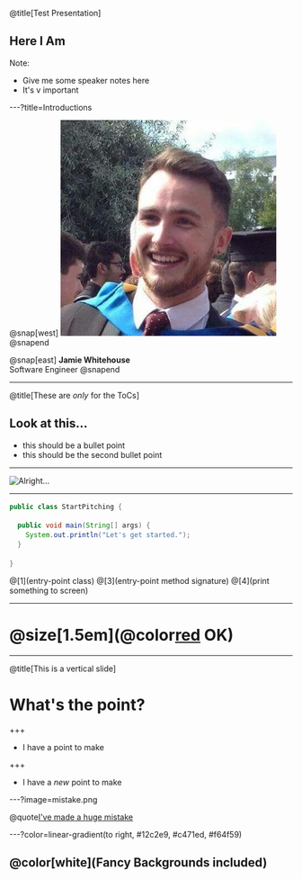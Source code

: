 @title[Test Presentation]

## Here I Am

Note:

- Give me some speaker notes here
- It's v important

---?title=Introductions

@snap[west]
![Me](profiler.jpg)
@snapend

@snap[east]
<b>Jamie Whitehouse</b>
<br>
Software Engineer
@snapend

--- 

@title[These are _only_ for the ToCs]
## Look at this...

- this should be a bullet point
- this should be the second bullet point

--- 

![Alright...](https://support.mycva.org/hc/user_images/V5mGE3E-nhYaa_vQOH_uXA.jpeg)

---

```java
public class StartPitching {
  
  public void main(String[] args) {
    System.out.println("Let's get started.");
  }

}
```
@[1](entry-point class)
@[3](entry-point method signature)
@[4](print something to screen)

---

# @size[1.5em](@color[red](NOT) OK)

---

@title[This is a vertical slide]
# What's the point?

+++

- I have a point to make

+++ 

- I have a _new_ point to make

---?image=mistake.png

@quote[I've made a huge mistake](GOB)

---?color=linear-gradient(to right, #12c2e9, #c471ed, #f64f59)

## @color[white](Fancy Backgrounds included)
